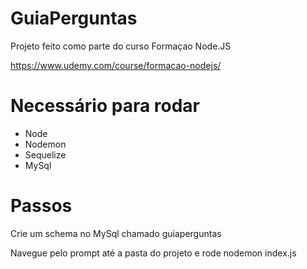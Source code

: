 # GuiaPerguntas

Projeto feito como parte do curso Formaçao Node.JS

https://www.udemy.com/course/formacao-nodejs/

# Necessário para rodar

* Node
* Nodemon
* Sequelize
* MySql

# Passos

Crie um schema no MySql chamado guiaperguntas

Navegue pelo prompt até a pasta do projeto e rode nodemon index.js

